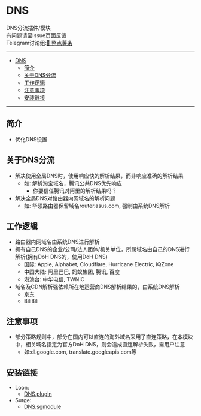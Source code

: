 # DNS
DNS分流插件/模块   
有问题请至Issue页面反馈  
Telegram讨论组:[🍟 整点薯条](https://t.me/GetSomeFries)  

---

- [DNS](#dns)
  - [简介](#简介)
  - [关于DNS分流](#关于dns分流)
  - [工作逻辑](#工作逻辑)
  - [注意事项](#注意事项)
  - [安装链接](#安装链接)

---
## 简介
  * 优化DNS设置

## 关于DNS分流
  * 解决使用全局DNS时，使用响应快的解析结果，而非响应准确的解析结果
    * 如: 解析淘宝域名，腾讯公共DNS优先响应
      * 你要信任腾讯对阿里的解析结果吗？
  * 解决全局DNS对路由器内网域名的解析问题
    * 如: 华硕路由器保留域名router.asus.com, 强制由系统DNS解析

## 工作逻辑
  * 路由器内网域名由系统DNS进行解析
  * 拥有自己DNS的企业/公司/法人团体/机关单位，所属域名由自己的DNS进行解析(拥有DoH DNS的，使用DoH DNS)
    * 国际: Apple, Alphabet, Cloudflare, Hurricane Electric, iQZone
    * 中国大陆: 阿里巴巴, 蚂蚁集团, 腾讯, 百度
    * 港澳台: 中华电信, TWNIC
  * 域名及CDN解析强依赖所在地运营商DNS解析结果的，由系统DNS解析
    * 京东
    * BiliBili

## 注意事项
  * 部分策略规则中，部分在国内可以直连的海外域名采用了直连策略，在本模块中，相关域名指定为官方DoH DNS，则会造成直连解析失败，需用户注意
    * 如:dl.google.com, translate.googleapis.com等

## 安装链接
  * Loon:
    * [DNS.plugin](./DNS.plugin?raw=true "🌐 DNS for Router and Companys")
  * Surge:
    * [DNS.sgmodule](./DNS.sgmodule?raw=true "🌐 DNS for Router and Companys")
